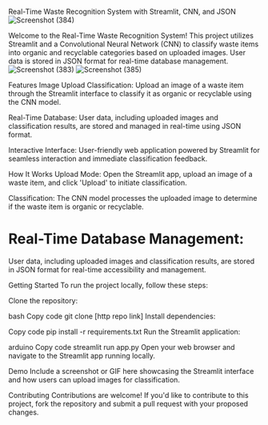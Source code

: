 Real-Time Waste Recognition System with Streamlit, CNN, and JSON
![Screenshot (384)](https://github.com/user-attachments/assets/dd25bfe5-e285-41f0-b8a7-971fb6f894d3)


Welcome to the Real-Time Waste Recognition System! This project utilizes Streamlit and a Convolutional Neural Network (CNN) to classify waste items into organic and recyclable categories based on uploaded images. User data is stored in JSON format for real-time database management.
![Screenshot (383)](https://github.com/user-attachments/assets/3ace785c-1c19-4fe9-a42b-31d4f9c52d5b)
![Screenshot (385)](https://github.com/user-attachments/assets/e0dfd58f-5dc8-4db3-a08f-043b706701eb)



Features
Image Upload Classification: Upload an image of a waste item through the Streamlit interface to classify it as organic or recyclable using the CNN model.

Real-Time Database: User data, including uploaded images and classification results, are stored and managed in real-time using JSON format.

Interactive Interface: User-friendly web application powered by Streamlit for seamless interaction and immediate classification feedback.

How It Works
Upload Mode: Open the Streamlit app, upload an image of a waste item, and click 'Upload' to initiate classification.

Classification: The CNN model processes the uploaded image to determine if the waste item is organic or recyclable.

# Real-Time Database Management:
User data, including uploaded images and classification results, are stored in JSON format for real-time accessibility and management.

Getting Started
To run the project locally, follow these steps:

Clone the repository:

bash
Copy code
git clone [http repo link]
Install dependencies:

Copy code
pip install -r requirements.txt
Run the Streamlit application:

arduino
Copy code
streamlit run app.py
Open your web browser and navigate to the Streamlit app running locally.

Demo
Include a screenshot or GIF here showcasing the Streamlit interface and how users can upload images for classification.

Contributing
Contributions are welcome! If you'd like to contribute to this project, fork the repository and submit a pull request with your proposed changes.

